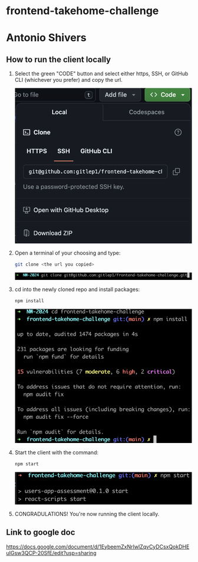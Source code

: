 # frontend-takehome-challenge

# Antonio Shivers

## How to run the client locally

1. Select the green "CODE" button and select either https, SSH, or GitHub CLI (whichever you prefer) and copy the url.

   ![green code button](image1.png)

2. Open a terminal of your choosing and type:

   ```bash
   git clone <the url you copied>
   ```

   ![git clone command](image2.png)

3. cd into the newly cloned repo and install packages:

   ```bash
   npm install
   ```

   ![npm install then cd into directory](image3.png)

4. Start the client with the command:

   ```bash
   npm start
   ```

   ![npm start command](image4.png)

5. CONGRADULATIONS! You're now running the client locally.

## Link to google doc

https://docs.google.com/document/d/1EybeemZxNrIwlZqvCyDCsxQokDHEuIGsw3QCP-20SfE/edit?usp=sharing
